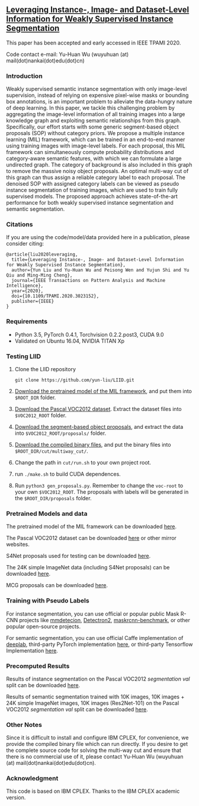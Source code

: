 ## [Leveraging Instance-, Image- and Dataset-Level Information for Weakly Supervised Instance Segmentation](http://mftp.mmcheng.net/Papers/21PAMI_InsImgDatasetWSIS.pdf)

This paper has been accepted and early accessed in IEEE TPAMI 2020.

Code contact e-mail: Yu-Huan Wu (wuyuhuan (at) mail(dot)nankai(dot)edu(dot)cn)

### Introduction


Weakly supervised semantic instance segmentation with only image-level supervision, instead of relying on expensive pixel-wise masks or bounding box annotations, is an important problem to alleviate the data-hungry nature of deep learning. In this paper, we tackle this challenging problem by aggregating the image-level information of all training images into a large knowledge graph and exploiting semantic relationships from this graph. Specifically, our effort starts with some generic segment-based object proposals (SOP) without category priors. We propose a multiple instance learning (MIL) framework, which can be trained in an end-to-end manner using training images with image-level labels. For each proposal, this MIL framework can simultaneously compute probability distributions and category-aware semantic features, with which we can formulate a large undirected graph. The category of background is also included in this graph to remove the massive noisy object proposals. An optimal multi-way cut of this graph can thus assign a reliable category label to each proposal. The denoised SOP with assigned category labels can be viewed as pseudo instance segmentation of training images, which are used to train fully supervised models. The proposed approach achieves state-of-the-art performance for both weakly supervised instance segmentation and semantic segmentation. 


### Citations

If you are using the code/model/data provided here in a publication, please consider citing:

    @article{liu2020leveraging,
      title={Leveraging Instance-, Image- and Dataset-Level Information for Weakly Supervised Instance Segmentation},
      author={Yun Liu and Yu-Huan Wu and Peisong Wen and Yujun Shi and Yu Qiu and Ming-Ming Cheng},
      journal={IEEE Transactions on Pattern Analysis and Machine Intelligence},
      year={2020},
      doi={10.1109/TPAMI.2020.3023152},
      publisher={IEEE}
    }

### Requirements

* Python 3.5, PyTorch 0.4.1, Torchvision 0.2.2.post3, CUDA 9.0
* Validated on Ubuntu 16.04, NVIDIA TITAN Xp

### Testing LIID

1. Clone the LIID repository
    ```
    git clone https://github.com/yun-liu/LIID.git
    ```

2. [Download the pretrained model of the MIL framework](https://drive.google.com/file/d/1KjoBn3ngzZw5aJPAiBaE3ZKh8xAn59kd/view?usp=sharing), and put them into `$ROOT_DIR` folder.

3. [Download the Pascal VOC2012 dataset](http://host.robots.ox.ac.uk/pascal/VOC/). Extract the dataset files into `$VOC2012_ROOT` folder.

4. [Download the segment-based object proposals](https://drive.google.com/file/d/1qFIlbkc8S9ejmy1mKVGqEzj5m9FDs2wa/view?usp=sharing), and extract the data into `$VOC2012_ROOT/proposals/` folder.

5. [Download the compiled binary files](https://drive.google.com/file/d/1DMlSwQ1BuZWU2Kp2tUi4Wd5yRtycyEyF/view?usp=sharing), and put the binary files into `$ROOT_DIR/cut/multiway_cut/`.

6. Change the path in `cut/run.sh` to your own project root.

7. run `./make.sh` to build CUDA dependences.

8. Run `python3 gen_proposals.py`. Remember to change the `voc-root` to your own `$VOC2012_ROOT`. The proposals with labels will be generated in the `$ROOT_DIR/proposals` folder.

### Pretrained Models and data

The pretrained model of the MIL framework can be downloaded [here](https://drive.google.com/file/d/1KjoBn3ngzZw5aJPAiBaE3ZKh8xAn59kd/view?usp=sharing).

The Pascal VOC2012 dataset can be downloaded [here](http://host.robots.ox.ac.uk/pascal/VOC/) or other mirror websites.

S4Net proposals used for testing can be downloaded [here](https://drive.google.com/file/d/1qFIlbkc8S9ejmy1mKVGqEzj5m9FDs2wa/view?usp=sharing).

The 24K simple ImageNet data (including S4Net proposals) can be downloaded [here](https://drive.google.com/file/d/10sr11wtI4LMctGIjvcAwIoAb5da7bhyt/view?usp=sharing).

MCG proposals can be downloaded [here](https://www2.eecs.berkeley.edu/Research/Projects/CS/vision/grouping/mcg/#datasets).

### Training with Pseudo Labels

For instance segmentation, you can use official or popular public Mask R-CNN projects like [mmdetecion](https://github.com/open-mmlab/mmdetection), [Detectron2](https://github.com/facebookresearch/detectron2), [maskrcnn-benchmark](https://github.com/facebookresearch/maskrcnn-benchmark), or other popular open-source projects.

For semantic segmentation, you can use official Caffe implementation of [deeplab](http://liangchiehchen.com/projects/DeepLab.html),  third-party PyTorch implementation [here](https://github.com/kazuto1011/deeplab-pytorch), or third-party Tensorflow Implementation [here](https://github.com/DrSleep/tensorflow-deeplab-resnet).

### Precomputed Results

Results of instance segmentation on the Pascal VOC2012 *segmentation val* split can be downloaded [here](https://drive.google.com/file/d/10s5hVEknVgyWu1A63GO5gBA1Sb1wzynl/view?usp=sharing).

Results of semantic segmentation trained with 10K images, 10K images + 24K simple ImageNet images, 10K images (Res2Net-101) on the Pascal VOC2012 *segmentation val* split can be downloaded [here](https://drive.google.com/file/d/1ysV06qPWnhaMKN7EHkaXzaxoyiukvApg/view?usp=sharing).

### Other Notes

Since it is difficult to install and configure IBM CPLEX, for convenience, we provide the compiled binary file which can run directly. If you desire to get the complete source code for solving the multi-way cut and ensure that there is no commercial use of it, please contact Yu-Huan Wu (wuyuhuan (at) mail(dot)nankai(dot)edu(dot)cn).

### Acknowledgment

This code is based on IBM CPLEX. Thanks to the IBM CPLEX academic version.
